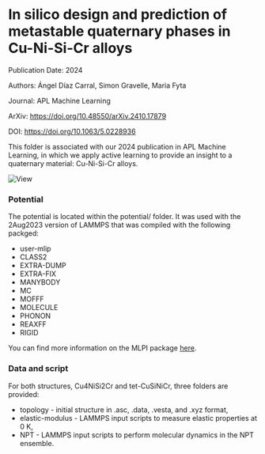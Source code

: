 # In silico design and prediction of metastable quaternary phases in Cu-Ni-Si-Cr alloys

Publication Date: 2024

Authors: Ángel Díaz Carral, Simon Gravelle, Maria Fyta

Journal: APL Machine Learning

ArXiv: https://doi.org/10.48550/arXiv.2410.17879

DOI: https://doi.org/10.1063/5.0228936

This folder is associated with our 2024 publication in APL Machine Learning, in which we apply active
learning to provide an insight to a quaternary material: Cu-Ni-Si-Cr alloys.

![View](CuSiNiCr.jpeg)

### Potential

The potential is located within the potential/ folder. It was used with the
2Aug2023 version of LAMMPS that was compiled with the following packged:

- user-mlip
- CLASS2
- EXTRA-DUMP
- EXTRA-FIX
- MANYBODY
- MC
- MOFFF
- MOLECULE
- PHONON
- REAXFF
- RIGID

You can find more information on the MLPI package [here](https://gitlab.com/ashapeev/interface-lammps-mlip-2.git).

### Data and script

For both structures, Cu4NiSi2Cr and tet-CuSiNiCr, three folders are provided:

- topology - initial structure in .asc, .data, .vesta, and .xyz format,
- elastic-modulus - LAMMPS input scripts to measure elastic properties at 0 K,
- NPT - LAMMPS input scripts to perform molecular dynamics in the NPT ensemble.